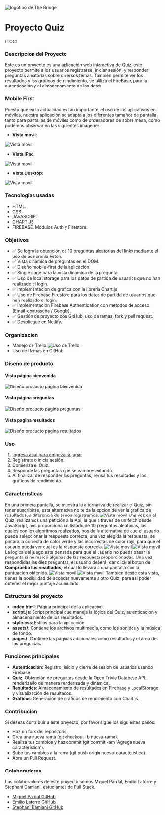 ![logotipo de The Bridge](https://user-images.githubusercontent.com/27650532/77754601-e8365180-702b-11ea-8bed-5bc14a43f869.png "logotipo de The Bridge")
# Proyecto Quiz
[TOC]
### Descripcion del Proyecto
Este es un proyecto es una aplicación web interactiva de Quiz, este proyecto permite a los usuarios registrarse, iniciar sesión, y responder preguntas aleatorias sobre diversos temas.
También permite ver los resultados y los gráficos de rendimiento, se utiliza el FireBase, para la autenticación y el almacenamiento de los datos
### Mobile First
Puesto que en la actualidad es tan importante, el uso de los aplicativos en móviles, nuestra aplicación se adapta a los diferentes tamaños de pantalla tanto para pantallas de móviles como de ordenadores de sobre mesa, como podemos observar en las siguientes imágenes:
- **Vista movil**:

![Vista movil](/assets/vistamovil.PNG "Vista movil página inicial")

- **Vista IPad**:

![Vista movil](/assets/vustatablet.PNG "Vista movil página inicial")

- **Vista Desktop**:

![Vista movil](/assets/vistadt.PNG "Vista movil página inicial")
### Tecnologias usadas
- HTML.
- CSS.
- JAVASCRIPT.
- CHART.JS
- FIREBASE. Modulos Auth y Firestore.
### Objetivos
- ✅ Se logró la obtención de 10 preguntas aleatorias del [links](www.opentdb.com) mediante el uso de asincronía Fetch.
- ✅ Vista dinámica de preguntas en el DOM.
- ✅ Diseño mobile-first de la aplicación.
- ✅ Single page  para la vista dinamica de la pregunta.
- ✅ Uso de local storage para los datos de partida de usuarios que no han realizado el login.
- ✅ Implementacion de grafica con la librería Chart.js
- ✅ Uso de Firebase Firestore para los datos de partida de usuarios que han realizado el login.
- ✅ Implementación Firebase Authentication con metodos de acceso (Email-contraseña / Google).
- ✅ Gestión de proyecto con GitHub, uso de ramas, fork y pull request.
- ✅ Despliegue en Netlify.
### Organizacion
- Manejo de Trello
![Uso de Trello](/assets/trello.jpeg "Uso de Trello")
- Uso de Ramas en GitHub
### Diseño de producto
#### Vista página bienvenida
![Diseño producto página bienvenida](/assets/vistaindex%20(1).jpeg "Diseño producto página bienvenida")
#### Vista página preguntas
![Diseño producto página preguntas](/assets/vistaindex%20(2).jpeg "Diseño producto página preguntas")
#### Vista pagina resultados
![Diseño producto página resultados](/assets/vistaindex%20(3).jpeg "Diseño producto página resultados")
### Uso
1. [Ingresa aqui para empezar a jugar](https://proyectoquiz.netlify.app/)
2. Regístrate o inicia sesión.
3. Comienza el Quiz.
4. Responde las preguntas que se van presentando.
5. Al finalizar de responder las preguntas, revisa tus resultados y los gráficos de rendimiento.
### Caracteristicas
En una primera pantalla, se muestra la alternativa de realizar el Quiz, sin tener suscribirse, esta alternativa no te da la opcion de ver la grafica de resultados, a diferencia de si nos registramos.
![Vista movil](/assets/vustatablet.PNG "Vista movil página inicial")
Una vez en el Quiz, realizamos una petición a la Api, la que a traves de un fetch desde JavaScript, nos proporciona un listado de 10 preguntas aleatorias, las cuales con los algoritmos realizados, nos da la alternativa de que el usuario puede seleccionar la respuesta correcta, una vez elegida la respuesta, se pintara la correcta de color verde y las incorrectas de color rojo, para que el usuario pueda ver cual es la respuesta correcta.
![Vista movil](/assets/vistajuego.PNG "Vista movil página inicial")
![Vista movil](/assets/vistaseleccion.PNG "Vista movil página inicial")
La logica del juego esta pensada para que el usuario no pueda pasar la pregunta si no marcó algunas de las respuesta proporcionadas.
Una vez respondidas las diez preguntas, el usuario deberá, dar click al boton de **Comprueba tus resultados**, el cual lo llevara a una pantalla con la puntuacion obtenida.
![Vista movil](/assets/vistabtnresults.PNG "Vista movil página inicial")
![Vista movil](/assets/vistaresults.PNG "Vista movil página inicial")
Tambien desde esta vista, tienes la posibilidad de acceder nuevamente a otro Quiz, para asi poder obtener el mejor puntaje acumulado.
### Estructura del proyecto
- **index.html**: Página principal de la aplicación.
- **script.js**: Script principal que maneja la lógica del Quiz, autenticación y almacenamiento de los resultados.
- **style.css**: Estilos para la aplicación.
- **assets/**: Contiene los archivos multimedia, como los sonidos y la música de fondo.
- **pages/**: Contiene las páginas adicionales como resultados y el área de las preguntas.
### Funciones principales
- **Autenticación**: Registro, inicio y cierre de sesión de usuarios usando Firebase.
- **Quiz**: Obtención de preguntas desde la Open Trivia Database API, renderizado de manera renderizada y dinámica.
- **Resultados**: Almacenamiento de resultados en Firebase y LocalStorage y visualización de resultados.
- **Gráficos**: Generación de gráficos de rendimiento con Chart.js.
### Contribución
Si deseas contribuir a este proyecto, por favor sigue los siguientes pasos:
- Haz un fork del repositorio.
- Crea una nueva rama (git checkout -b nueva-rama).
- Realiza tus cambios y haz commit (git commit -am 'Agrega nueva característica').
- Sube tus cambios a la rama (git push origin nueva-caracteristica).
- Abre un Pull Request.
### Colaboradores
Los colaboradores de este proyecto somos Miguel Pardal, Emilio Latorre y Stephani Damiani, estudiantes de Full Stack.
- [Miguel Pardal GitHub](https://github.com/mipaes7)
- [Emilio Latorre  GitHub](https://github.com/emiliolatorre)
- [Stephani Damiani  GitHub](https://github.com/steph-d989)